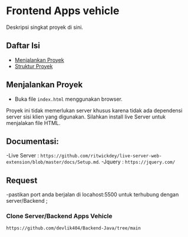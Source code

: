 # Frontend Apps vehicle

Deskripsi singkat proyek di sini.

## Daftar Isi

- [Menjalankan Proyek](#menjalankan-proyek)
- [Struktur Proyek](#struktur-proyek)


## Menjalankan Proyek

* Buka file `index.html` menggunakan browser.

Proyek ini tidak memerlukan server khusus karena tidak ada dependensi server sisi klien yang digunakan.
Silahkan install live Server untuk menjalakan file HTML.

## Documentasi:
-Live Server : `https://github.com/ritwickdey/live-server-web-extension/blob/master/docs/Setup.md`. 
-Jquery : `https://jquery.com/`

## Request
-pastikan port anda berjalan di locahost:5500 untuk terhubung dengan server/Backend ;
### Clone Server/Backend Apps Vehicle
`https://github.com/devlik404/Backend-Java/tree/main`


